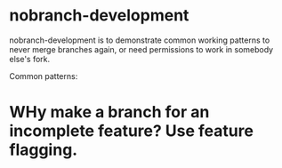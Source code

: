 # nobranch-development
nobranch-development is to demonstrate common working patterns to never merge branches again, or need permissions to work in somebody else's fork.

Common patterns:
# WHy make a branch for an incomplete feature? Use feature flagging.
